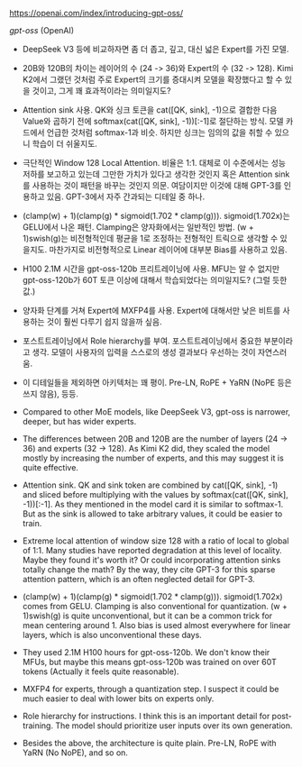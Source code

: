 https://openai.com/index/introducing-gpt-oss/

*gpt-oss* (OpenAI)

> 

- DeepSeek V3 등에 비교하자면 좀 더 좁고, 깊고, 대신 넓은 Expert를 가진 모델.

- 20B와 120B의 차이는 레이어의 수 (24 -> 36)와 Expert의 수 (32 -> 128). Kimi K2에서 그랬던 것처럼 주로 Expert의 크기를 증대시켜 모델을 확장했다고 할 수 있을 것이고, 그게 꽤 효과적이라는 의미일지도?

- Attention sink 사용. QK와 싱크 토큰을 cat([QK, sink], -1)으로 결합한 다음 Value와 곱하기 전에 softmax(cat([QK, sink], -1))[:-1]로 절단하는 방식. 모델 카드에서 언급한 것처럼 softmax-1과 비슷. 하지만 싱크는 임의의 값을 취할 수 있으니 학습이 더 쉬울지도.

- 극단적인 Window 128 Local Attention. 비율은 1:1. 대체로 이 수준에서는 성능 저하를 보고하고 있는데 그만한 가치가 있다고 생각한 것인지 혹은 Attention sink를 사용하는 것이 패턴을 바꾸는 것인지 의문. 여담이지만 이것에 대해 GPT-3를 인용하고 있음. GPT-3에서 자주 간과되는 디테일 중 하나.

- (clamp(w) + 1)(clamp(g) * sigmoid(1.702 * clamp(g))). sigmoid(1.702x)는 GELU에서 나온 패턴. Clamping은 양자화에서는 일반적인 방법. (w + 1)swish(g)는 비전형적인데 평균을 1로 조정하는 전형적인 트릭으로 생각할 수 있을지도. 마찬가지로 비전형적으로 Linear 레이어에 대부분 Bias를 사용하고 있음.

- H100 2.1M 시간을 gpt-oss-120b 프리트레이닝에 사용. MFU는 알 수 없지만 gpt-oss-120b가 60T 토큰 이상에 대해서 학습되었다는 의미일지도? (그럴 듯한 값.)

- 양자화 단계를 거쳐 Expert에 MXFP4를 사용. Expert에 대해서만 낮은 비트를 사용하는 것이 훨씬 다루기 쉽지 않을까 싶음.

- 포스트트레이닝에서 Role hierarchy를 부여. 포스트트레이닝에서 중요한 부분이라고 생각. 모델이 사용자의 입력을 스스로의 생성 결과보다 우선하는 것이 자연스러움.

- 이 디테일들을 제외하면 아키텍처는 꽤 평이. Pre-LN, RoPE + YaRN (NoPE 등은 쓰지 않음), 등등.
  
- Compared to other MoE models, like DeepSeek V3, gpt-oss is narrower, deeper, but has wider experts.

- The differences between 20B and 120B are the number of layers (24 -> 36) and experts (32 -> 128). As Kimi K2 did, they scaled the model mostly by increasing the number of experts, and this may suggest it is quite effective.

- Attention sink. QK and sink token are combined by cat([QK, sink], -1) and sliced before multiplying with the values by softmax(cat([QK, sink], -1))[:-1]. As they mentioned in the model card it is similar to softmax-1. But as the sink is allowed to take arbitrary values, it could be easier to train.

- Extreme local attention of window size 128 with a ratio of local to global of 1:1. Many studies have reported degradation at this level of locality. Maybe they found it's worth it? Or could incorporating attention sinks totally change the math? By the way, they cite GPT-3 for this sparse attention pattern, which is an often neglected detail for GPT-3.

- (clamp(w) + 1)(clamp(g) * sigmoid(1.702 * clamp(g))). sigmoid(1.702x) comes from GELU. Clamping is also conventional for quantization. (w + 1)swish(g) is quite unconventional, but it can be a common trick for mean centering around 1. Also bias is used almost everywhere for linear layers, which is also unconventional these days.

- They used 2.1M H100 hours for gpt-oss-120b. We don't know their MFUs, but maybe this means gpt-oss-120b was trained on over 60T tokens (Actually it feels quite reasonable).

- MXFP4 for experts, through a quantization step. I suspect it could be much easier to deal with lower bits on experts only.

- Role hierarchy for instructions. I think this is an important detail for post-training. The model should prioritize user inputs over its own generation.

- Besides the above, the architecture is quite plain. Pre-LN, RoPE with YaRN (No NoPE), and so on.


